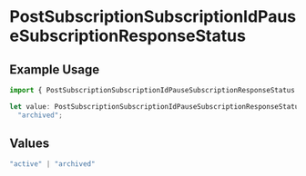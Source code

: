 # PostSubscriptionSubscriptionIdPauseSubscriptionResponseStatus

## Example Usage

```typescript
import { PostSubscriptionSubscriptionIdPauseSubscriptionResponseStatus } from "jani-payments/models/operations";

let value: PostSubscriptionSubscriptionIdPauseSubscriptionResponseStatus =
  "archived";
```

## Values

```typescript
"active" | "archived"
```